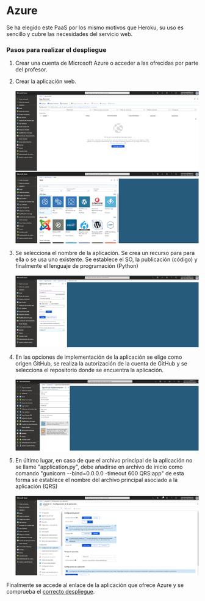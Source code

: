 # Azure

Se ha elegido este PaaS por los mismo motivos que Heroku, su uso es sencillo y cubre las necesidades del servicio web.

### Pasos para realizar el despliegue

1. Crear una cuenta de Microsoft Azure o acceder a las ofrecidas por parte del profesor.

2. Crear la aplicación web.<br><br>
 ![Azure1](./img/Azure1.png)
 ![Azure2](./img/Azure2.png)

3. Se selecciona el nombre de la aplicación. Se crea un recurso para para ella o se usa uno existente. Se establece el SO, la publicación (código) y finalmente el lenguaje de programación (Python)<br><br>
 ![Azure3](./img/Azure3.png)

4. En las opciones de implementación de la aplicación se elige como origen GitHub, se realiza la autorización de la cuenta de GitHub y se selecciona el repositorio donde se encuentra la aplicación.<br><br>
 ![Azure4](./img/Azure4.png)

5. En último lugar, en caso de que el archivo principal de la aplicación no se llame "application.py", debe añadirse en archivo de inicio como comando "gunicorn --bind=0.0.0.0 -timeout 600 QRS:app" de esta forma se establece el nombre del archivo principal asociado a la aplicación (QRS)<br><br>
 ![Azure5](./img/Azure5.png)

 Finalmente se accede al enlace de la aplicación que ofrece Azure y se comprueba el [correcto despliegue](https://projectz-iv.azurewebsites.net/genQR).
